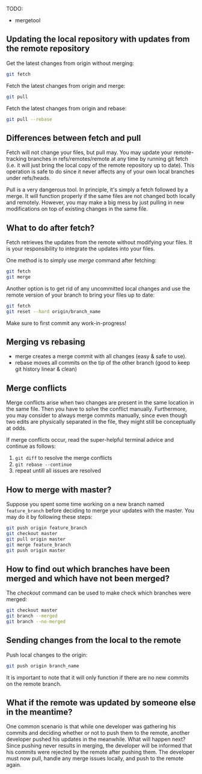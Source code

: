 TODO: 
- mergetool

## Updating the local repository with updates from the remote repository

Get the latest changes from origin without merging:

```bash
git fetch
```

Fetch the latest changes from origin and merge:

```bash
git pull
```

Fetch the latest changes from origin and rebase: 

```bash
git pull --rebase
```

## Differences between fetch and pull

Fetch will not change your files, but pull may.
You may update your remote-tracking branches in refs/remotes/remote at any time by running git fetch (i.e. it will just bring the local copy of the remote repository up to date).
This operation is safe to do since it never affects any of your own local branches under refs/heads.


Pull is a very dangerous tool.
In principle, it's simply a fetch followed by a merge.
It will function properly if the same files are not changed both locally and remotely.
However, you may make a big mess by just pulling in new modifications on top of existing changes in the same file. 

## What to do after fetch?

Fetch retrieves the updates from the remote without modifying your files. It is your responsibility to integrate the updates into your files.

One method is to simply use <i>merge</i> command after fetching:

  ```bash
git fetch
git merge
```
  
Another option is to get rid of any uncommitted local changes and use the remote version of your branch to bring your files up to date:

```bash
git fetch
git reset --hard origin/branch_name 
```

Make sure to first commit any work-in-progress! 

## Merging vs rebasing

* merge creates a merge commit with all changes (easy & safe to use).
* rebase moves all commits on the tip of the other branch (good to keep git history linear & clean)

## Merge conflicts

Merge conflicts arise when two changes are present in the same location in the same file. Then you have to solve the conflict manually.
Furthermore, you may consider to always merge commits manually, since even though two edits are physically separated in the file, they might still be conceptually at odds.

If merge conflicts occur, read the super-helpful terminal advice and continue as follows: 

1. <code>git diff</code> to resolve the merge conflicts
2. <code>git rebase --continue</code>
3. repeat untill all issues are resolved 

## How to merge with master?
Suppose you spent some time working on a new branch named <code>feature_branch</code> before deciding to merge your updates with the master.
You may do it by following these steps: 

```bash
git push origin feature_branch
git checkout master
git pull origin master
git merge feature_branch
git push origin master
```

## How to find out which branches have been merged and which have not been merged?

The <i>checkout</i> command can be used to make check which branches were merged:

```bash
git checkout master 
git branch --merged
git branch --no-merged
```

## Sending changes from the local to the remote

Push local changes to the origin:

```bash
git push origin branch_name
```
  
It is important to note that it will only function if there are no new commits on the remote branch.
  
## What if the remote was updated by someone else in the meantime?
  
One common scenario is that while one developer was gathering his commits and deciding whether or not to push them to the remote, another developer pushed his updates in the meanwhile.
What will happen next? Since pushing never results in merging, the developer will be informed that his commits were rejected by the remote after pushing them.
The developer must now pull, handle any merge issues locally, and push to the remote again. 
